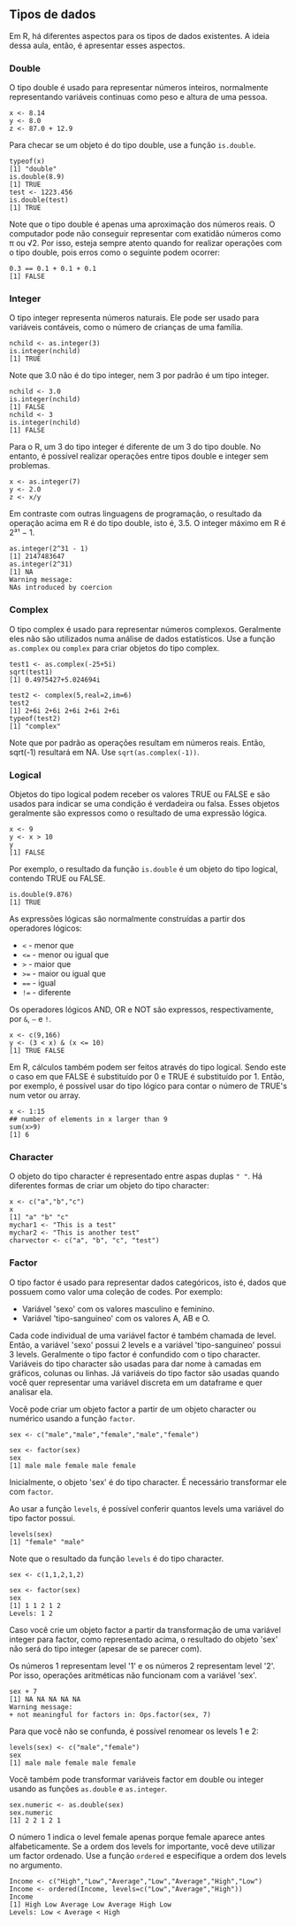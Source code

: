## Tipos de dados

Em R, há diferentes aspectos para os tipos de dados existentes. A ideia dessa aula, então, é apresentar esses aspectos.

### Double

O tipo double é usado para representar números inteiros, normalmente representando variáveis continuas como peso e altura de uma pessoa.

```
x <- 8.14
y <- 8.0
z <- 87.0 + 12.9
```

Para checar se um objeto é do tipo double, use a função `is.double`.

```
typeof(x)
[1] "double"
is.double(8.9)
[1] TRUE
test <- 1223.456
is.double(test)
[1] TRUE
```

Note que o tipo double é apenas uma aproximação dos números reais. O computador pode não conseguir representar com exatidão números como π ou √2. Por isso, esteja
sempre atento quando for realizar operações com o tipo double, pois erros como o seguinte podem ocorrer:

```
0.3 == 0.1 + 0.1 + 0.1
[1] FALSE
```

### Integer

O tipo integer representa números naturais. Ele pode ser usado para variáveis contáveis, como o número de crianças de uma família.

```
nchild <- as.integer(3)
is.integer(nchild)
[1] TRUE
```

Note que 3.0 não é do tipo integer, nem 3 por padrão é um tipo integer.

```
nchild <- 3.0
is.integer(nchild)
[1] FALSE
nchild <- 3
is.integer(nchild)
[1] FALSE
```

Para o R, um 3 do tipo integer é diferente de um 3 do tipo double. No entanto, é possível realizar operações entre tipos double e integer sem problemas.

```
x <- as.integer(7)
y <- 2.0
z <- x/y
```

Em contraste com outras linguagens de programação, o resultado da operação acima em R é do tipo double, isto é, 3.5. O integer máximo em R é 2³¹ − 1.

```
as.integer(2^31 - 1)
[1] 2147483647
as.integer(2^31)
[1] NA
Warning message:
NAs introduced by coercion
```

### Complex

O tipo complex é usado para representar números complexos. Geralmente eles não são utilizados numa análise de dados estatísticos. Use a função `as.complex` ou `complex` para criar objetos do tipo complex.

```
test1 <- as.complex(-25+5i)
sqrt(test1)
[1] 0.4975427+5.024694i

test2 <- complex(5,real=2,im=6)
test2
[1] 2+6i 2+6i 2+6i 2+6i 2+6i
typeof(test2)
[1] "complex"
```

Note que por padrão as operações resultam em números reais. Então, sqrt(-1) resultará em NA. Use `sqrt(as.complex(-1))`.

### Logical

Objetos do tipo logical podem receber os valores TRUE ou FALSE e são usados para indicar se uma condição é verdadeira ou falsa. Esses objetos geralmente são expressos como o resultado de uma expressão lógica.

```
x <- 9
y <- x > 10
y
[1] FALSE
```

Por exemplo, o resultado da função `is.double` é um objeto do tipo logical, contendo TRUE ou FALSE.

```
is.double(9.876)
[1] TRUE
```

As expressões lógicas são normalmente construídas a partir dos operadores lógicos:

- `<` - menor que
- `<=` - menor ou igual que
- `>` - maior que
- `>=` - maior ou igual que
- `==` - igual
- `!=` - diferente

Os operadores lógicos AND, OR e NOT são expressos, respectivamente, por `&`, `—` e `!`.

```
x <- c(9,166)
y <- (3 < x) & (x <= 10)
[1] TRUE FALSE
```

Em R, cálculos também podem ser feitos através do tipo logical. Sendo este o caso em que FALSE é substituído por 0 e TRUE é substituído por 1. Então, por exemplo, é possível usar do tipo lógico para contar o número de TRUE's num vetor ou array.

```
x <- 1:15
## number of elements in x larger than 9
sum(x>9)
[1] 6
```

### Character

O objeto do tipo character é representado entre aspas duplas `" "`. Há diferentes formas de criar um objeto do tipo character:

```
x <- c("a","b","c")
x
[1] "a" "b" "c"
mychar1 <- "This is a test"
mychar2 <- "This is another test"
charvector <- c("a", "b", "c", "test")
```

### Factor

O tipo factor é usado para representar dados categóricos, isto é, dados que possuem como valor uma coleção de codes. Por exemplo:

- Variável 'sexo' com os valores masculino e feminino.
- Variável 'tipo-sanguineo' com os valores A, AB e O.

Cada code individual de uma variável factor é também chamada de level. Então, a variável 'sexo' possui 2 levels e a variável 'tipo-sanguineo' possui 3 levels.
Geralmente o tipo factor é confundido com o tipo character. Variáveis do tipo character são usadas para dar nome à camadas em gráficos, colunas ou linhas. Já variáveis do tipo factor são usadas quando você quer representar uma variável discreta em um dataframe e quer analisar ela.

Você pode criar um objeto factor a partir de um objeto character ou numérico usando a função `factor`.

```
sex <- c("male","male","female","male","female")

sex <- factor(sex)
sex
[1] male male female male female
```

Inicialmente, o objeto 'sex' é do tipo character. É necessário transformar ele com `factor`. 

Ao usar a função `levels`, é possível conferir quantos levels uma variável do tipo factor possui.

```
levels(sex)
[1] "female" "male"
```

Note que o resultado da função `levels` é do tipo character.

```
sex <- c(1,1,2,1,2)

sex <- factor(sex)
sex
[1] 1 1 2 1 2
Levels: 1 2
```

Caso você crie um objeto factor a partir da transformação de uma variável integer para factor, como representado acima, o resultado do objeto 'sex' não será do tipo integer (apesar de se parecer com).

Os números 1 representam level '1' e os números 2 representam level '2'. Por isso, operações aritméticas não funcionam com a variável 'sex'.

```
sex + 7
[1] NA NA NA NA NA
Warning message:
+ not meaningful for factors in: Ops.factor(sex, 7)
```

Para que você não se confunda, é possível renomear os levels 1 e 2:

```
levels(sex) <- c("male","female")
sex
[1] male male female male female
```

Você também pode transformar variáveis factor em double ou integer usando as funções `as.double` e `as.integer`.

```
sex.numeric <- as.double(sex)
sex.numeric
[1] 2 2 1 2 1
```

O número 1 indica o level female apenas porque female aparece antes alfabeticamente. Se a ordem dos levels for importante, você deve utilizar um factor ordenado. Use a função `ordered` e especifique a ordem dos levels no argumento.

```
Income <- c("High","Low","Average","Low","Average","High","Low")
Income <- ordered(Income, levels=c("Low","Average","High"))
Income
[1] High Low Average Low Average High Low
Levels: Low < Average < High
```
